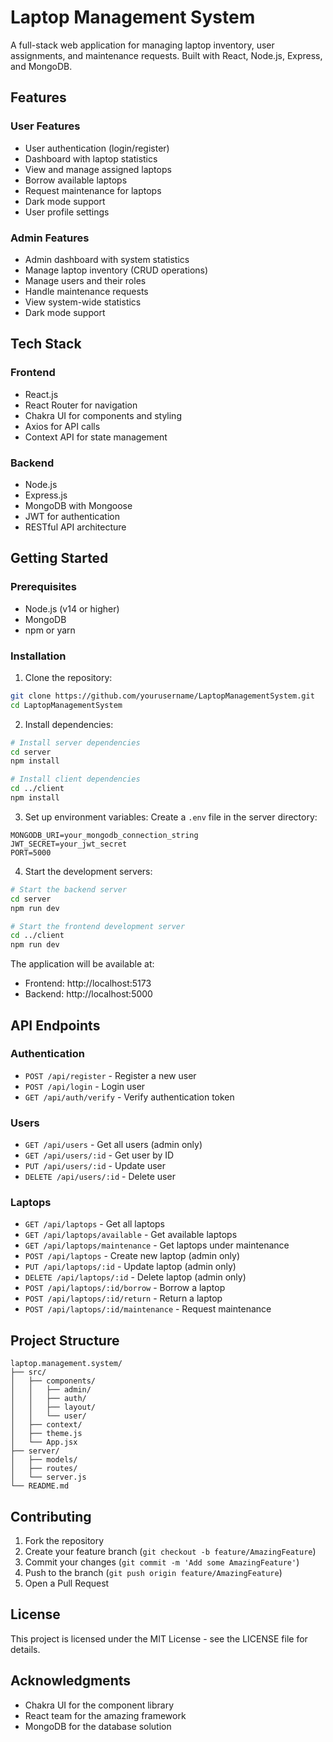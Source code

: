 # Laptop Management System

A full-stack web application for managing laptop inventory, user assignments, and maintenance requests. Built with React, Node.js, Express, and MongoDB.

## Features

### User Features
- User authentication (login/register)
- Dashboard with laptop statistics
- View and manage assigned laptops
- Borrow available laptops
- Request maintenance for laptops
- Dark mode support
- User profile settings

### Admin Features
- Admin dashboard with system statistics
- Manage laptop inventory (CRUD operations)
- Manage users and their roles
- Handle maintenance requests
- View system-wide statistics
- Dark mode support

## Tech Stack

### Frontend
- React.js
- React Router for navigation
- Chakra UI for components and styling
- Axios for API calls
- Context API for state management

### Backend
- Node.js
- Express.js
- MongoDB with Mongoose
- JWT for authentication
- RESTful API architecture

## Getting Started

### Prerequisites
- Node.js (v14 or higher)
- MongoDB
- npm or yarn

### Installation

1. Clone the repository:
```bash
git clone https://github.com/yourusername/LaptopManagementSystem.git
cd LaptopManagementSystem
```

2. Install dependencies:
```bash
# Install server dependencies
cd server
npm install

# Install client dependencies
cd ../client
npm install
```

3. Set up environment variables:
Create a `.env` file in the server directory:
```env
MONGODB_URI=your_mongodb_connection_string
JWT_SECRET=your_jwt_secret
PORT=5000
```

4. Start the development servers:
```bash
# Start the backend server
cd server
npm run dev

# Start the frontend development server
cd ../client
npm run dev
```

The application will be available at:
- Frontend: http://localhost:5173
- Backend: http://localhost:5000

## API Endpoints

### Authentication
- `POST /api/register` - Register a new user
- `POST /api/login` - Login user
- `GET /api/auth/verify` - Verify authentication token

### Users
- `GET /api/users` - Get all users (admin only)
- `GET /api/users/:id` - Get user by ID
- `PUT /api/users/:id` - Update user
- `DELETE /api/users/:id` - Delete user

### Laptops
- `GET /api/laptops` - Get all laptops
- `GET /api/laptops/available` - Get available laptops
- `GET /api/laptops/maintenance` - Get laptops under maintenance
- `POST /api/laptops` - Create new laptop (admin only)
- `PUT /api/laptops/:id` - Update laptop (admin only)
- `DELETE /api/laptops/:id` - Delete laptop (admin only)
- `POST /api/laptops/:id/borrow` - Borrow a laptop
- `POST /api/laptops/:id/return` - Return a laptop
- `POST /api/laptops/:id/maintenance` - Request maintenance

## Project Structure

```
laptop.management.system/
├── src/
│   ├── components/
│   │   ├── admin/
│   │   ├── auth/
│   │   ├── layout/
│   │   └── user/
│   ├── context/
│   ├── theme.js
│   └── App.jsx
├── server/
│   ├── models/
│   ├── routes/
│   └── server.js
└── README.md
```

## Contributing

1. Fork the repository
2. Create your feature branch (`git checkout -b feature/AmazingFeature`)
3. Commit your changes (`git commit -m 'Add some AmazingFeature'`)
4. Push to the branch (`git push origin feature/AmazingFeature`)
5. Open a Pull Request

## License

This project is licensed under the MIT License - see the LICENSE file for details.

## Acknowledgments

- Chakra UI for the component library
- React team for the amazing framework
- MongoDB for the database solution